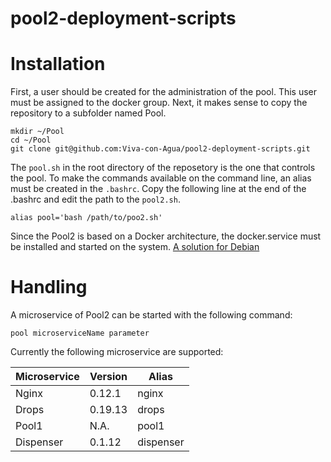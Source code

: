 # pool2-deployment-scripts

Installation
============

First, a user should be created for the administration of the pool. This user must be assigned to the docker group.
Next, it makes sense to copy the repository to a subfolder named Pool.

```
mkdir ~/Pool
cd ~/Pool
git clone git@github.com:Viva-con-Agua/pool2-deployment-scripts.git
```
The `pool.sh` in the root directory of the reposetory is the one that controls the pool.
To make the commands available on the command line, an alias must be created in the `.bashrc`.
Copy the following line at the end of the .bashrc and edit the path to the `pool2.sh`.

```
alias pool='bash /path/to/poo2.sh'
```

Since the Pool2 is based on a Docker architecture, the docker.service must be installed and started on the system. [A solution for Debian](https://docs.docker.com/engine/installation/linux/docker-ce/debian/)

Handling
========

A microservice of Pool2 can be started with the following command:
```
pool microserviceName parameter
```

Currently the following microservice are supported:

Microservice | Version | Alias
--- | --- | ---
Nginx | 0.12.1 | nginx
Drops | 0.19.13 | drops 
Pool1 | N.A. 	| pool1
Dispenser | 0.1.12 | dispenser 
